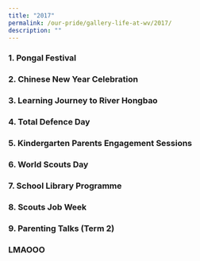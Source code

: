 ```yaml
---
title: "2017"
permalink: /our-pride/gallery-life-at-wv/2017/
description: ""
---
```

### 1. Pongal Festival

### 2. Chinese New Year Celebration

### 3. Learning Journey to River Hongbao

### 4. Total Defence Day

### 5. Kindergarten Parents Engagement Sessions

### 6. World Scouts Day

### 7. School Library Programme

### 8. Scouts Job Week

### 9. Parenting Talks (Term 2)

### LMAOOO